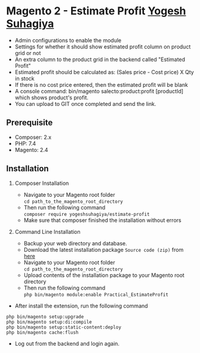 # Magento 2 - Estimate Profit [Yogesh Suhagiya](https://github.com/yogeshsuhagiya)
- Admin configurations to enable the module
- Settings for whether it should show estimated profit column on product grid or not
- An extra column to the product grid in the backend called "Estimated Profit"
- Estimated profit should be calculated as: (Sales price - Cost price) X Qty in stock
- If there is no cost price entered, then the estimated profit will be blank
- A console command: bin/magento salecto:product:profit [productId] which shows product's profit.
- You can upload to GIT once completed and send the link.

## **Prerequisite**
- Composer: 2.x
- PHP: 7.4
- Magento: 2.4

## **Installation** 
1. Composer Installation
      - Navigate to your Magento root folder<br />
            `cd path_to_the_magento_root_directory`
      - Then run the following command<br />
            `composer require yogeshsuhagiya/estimate-profit`<br />
      - Make sure that composer finished the installation without errors

 2. Command Line Installation
      - Backup your web directory and database.
      - Download the latest installation package `Source code (zip)` from [here](https://github.com/yogeshsuhagiya/estimate-profit/releases)
      - Navigate to your Magento root folder<br />
            `cd path_to_the_magento_root_directory`<br />
      - Upload contents of the installation package to your Magento root directory
      - Then run the following command<br />
            `php bin/magento module:enable Practical_EstimateProfit`<br />
   
- After install the extension, run the following command
```
php bin/magento setup:upgrade
php bin/magento setup:di:compile
php bin/magento setup:static-content:deploy
php bin/magento cache:flush
```
- Log out from the backend and login again.
